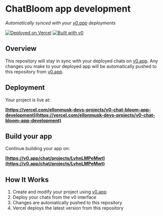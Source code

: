 # ChatBloom app development

*Automatically synced with your [v0.app](https://v0.app) deployments*

[![Deployed on Vercel](https://img.shields.io/badge/Deployed%20on-Vercel-black?style=for-the-badge&logo=vercel)](https://vercel.com/ellonmusk-devs-projects/v0-chat-bloom-app-development)
[![Built with v0](https://img.shields.io/badge/Built%20with-v0.app-black?style=for-the-badge)](https://v0.app/chat/projects/LvhnLMPeMwt)

## Overview

This repository will stay in sync with your deployed chats on [v0.app](https://v0.app).
Any changes you make to your deployed app will be automatically pushed to this repository from [v0.app](https://v0.app).

## Deployment

Your project is live at:

**[https://vercel.com/ellonmusk-devs-projects/v0-chat-bloom-app-development](https://vercel.com/ellonmusk-devs-projects/v0-chat-bloom-app-development)**

## Build your app

Continue building your app on:

**[https://v0.app/chat/projects/LvhnLMPeMwt](https://v0.app/chat/projects/LvhnLMPeMwt)**

## How It Works

1. Create and modify your project using [v0.app](https://v0.app)
2. Deploy your chats from the v0 interface
3. Changes are automatically pushed to this repository
4. Vercel deploys the latest version from this repository
